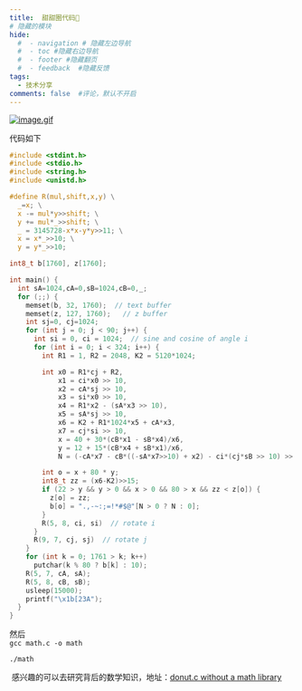 ```yaml
---
title:  甜甜圈代码🍩
# 隐藏的模块
hide:
  #  - navigation # 隐藏左边导航
  #  - toc #隐藏右边导航
  #  - footer #隐藏翻页
  #  - feedback  #隐藏反馈
tags:
  - 技术分享
comments: false  #评论，默认不开启
---
```


[![image.gif](https://i.postimg.cc/ryGZvqbN/image.gif)](https://postimg.cc/HjxtM1Tr)

代码如下
```c title="math.py"
#include <stdint.h>
#include <stdio.h>
#include <string.h>
#include <unistd.h>

#define R(mul,shift,x,y) \
  _=x; \
  x -= mul*y>>shift; \
  y += mul*_>>shift; \
  _ = 3145728-x*x-y*y>>11; \
  x = x*_>>10; \
  y = y*_>>10;

int8_t b[1760], z[1760];

int main() {
  int sA=1024,cA=0,sB=1024,cB=0,_;
  for (;;) {
    memset(b, 32, 1760);  // text buffer
    memset(z, 127, 1760);   // z buffer
    int sj=0, cj=1024;
    for (int j = 0; j < 90; j++) {
      int si = 0, ci = 1024;  // sine and cosine of angle i
      for (int i = 0; i < 324; i++) {
        int R1 = 1, R2 = 2048, K2 = 5120*1024;

        int x0 = R1*cj + R2,
            x1 = ci*x0 >> 10,
            x2 = cA*sj >> 10,
            x3 = si*x0 >> 10,
            x4 = R1*x2 - (sA*x3 >> 10),
            x5 = sA*sj >> 10,
            x6 = K2 + R1*1024*x5 + cA*x3,
            x7 = cj*si >> 10,
            x = 40 + 30*(cB*x1 - sB*x4)/x6,
            y = 12 + 15*(cB*x4 + sB*x1)/x6,
            N = (-cA*x7 - cB*((-sA*x7>>10) + x2) - ci*(cj*sB >> 10) >> 10) - x5 >> 7;

        int o = x + 80 * y;
        int8_t zz = (x6-K2)>>15;
        if (22 > y && y > 0 && x > 0 && 80 > x && zz < z[o]) {
          z[o] = zz;
          b[o] = ".,-~:;=!*#$@"[N > 0 ? N : 0];
        }
        R(5, 8, ci, si)  // rotate i
      }
      R(9, 7, cj, sj)  // rotate j
    }
    for (int k = 0; 1761 > k; k++)
      putchar(k % 80 ? b[k] : 10);
    R(5, 7, cA, sA);
    R(5, 8, cB, sB);
    usleep(15000);
    printf("\x1b[23A");
  }
}
```

然后  
`gcc math.c -o math`  

`./math`

​
感兴趣的可以去研究背后的数学知识，地址：[donut.c without a math library](https://www.a1k0n.net/2021/01/13/optimizing-donut.html)

​